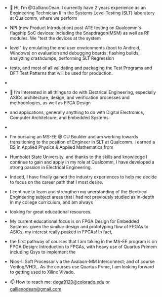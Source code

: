 - 👋 Hi, I’m @GallianoDean. I currently have 2 years experience as an Engineering Technician II in the Systems Level Testing (SLT) laboratory at Qualcomm, where we perform 
- NPI (new Product Introduction) post-ATE testing on Qualcomm's flagship SoC devices: Including the Snapdragon(MSM) as well as RF modules. We "test the devices at the system 
- level" by emulating the end user envrionments (boot to Android, Windows) on evaluation and debugging boards: flashing builds, analyzing crashdumps, performing SLT Regression 
- tests, and most of all validating and packaging the Test Programs and DFT Test Patterns that will be used for production.
-
- 👀 I’m interested in all things to do with Electrical Engineering, especially ASICs architecture, design, and verification processes and methodologies, as well as FPGA Design
- and applications, generally anything to do with Digital Electronics, Computer Architetcure, and Embedded Systems.
 -
- I'm pursuing an MS-EE @ CU Boulder and am working towards transitioning to the position of Engineer in SLT at Qualcomm. I earned a BS in Applied Physics & Applied Mathematics from 
- Humboldt State University, and thanks to the skills and knowledge I continue to gain and apply in my role at Qualcomm, I have developed a strong passion in Electrical Engineering. 
- Indeed, I have finally gained the industry experiences to help me decide to focus on the career path that I most desire. 
- I continue to learn and strengthen my unerstanding of the Electrical Engineering subject areas that I had not previously studied as in-depth in my college curriculum, and am always
- looking for great educational resources.

- My current educational focus is on FPGA Design for Embedded Systems: given the similiar design and prototyping flow of FPGAs to ASICs, my interest really peaked in FPGAs! In fact,
- the first pathway of courses that I am taking in the MS-EE program is on FPGA Design: Introduction to FPGAs, with heavy use of Quartus Primem including Qsys to implement the
- Nios-II Soft Processor via the Avalaon-MM Interconnect; and of course Verilog/VHDL. As the courses use Quartus Prime, I am looking forward to getting used to Xilinx Vivado.

- 📫 How to reach me: dega9120@colorado.edu or gallianodean@gmail.com

<!---
GallianoDean/GallianoDean is a ✨ special ✨ repository because its `README.md` (this file) appears on your GitHub profile.
You can click the Preview link to take a look at your changes.
--->

